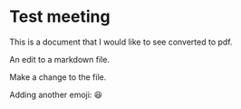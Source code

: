 # Test meeting

This is a document that I would like to see converted to pdf.

An edit to a markdown file.

Make a change to the file.

Adding another emoji: :laughing:
